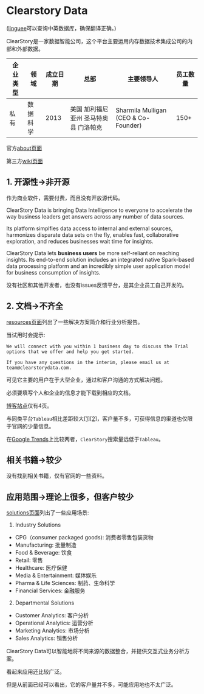 # Clearstory Data

([linguee](https://cn.linguee.com)可以查询中英数据库，确保翻译正确。)

ClearStory是一家数据智能公司，这个平台主要运用内存数据技术集成公司的内部和外部数据。

|企业类型|领域|成立日期|总部|主要领导人|员工数量|
|-|-|-|-|-|-|
|私有|数据科学|2013|美国 加利福尼亚州 圣马特奥县 门洛帕克|Sharmila Mulligan (CEO & Co-Founder) |150+|

官方[about页面](https://www.clearstorydata.com/about/)

第三方[wiki页面](https://verify.wiki/wiki/Clearstory_Data)

## 1. 开源性->非开源

作为商业软件，需要付费，而且没有开放源代码。

ClearStory Data is bringing Data Intelligence to everyone to accelerate the way business leaders get answers across any number of data sources. 

Its platform simplfies data access to internal and external sources, harmonizes disparate data sets on the fly, enables fast, collaborative exploration, and reduces businesses wait time for insights. 

ClearStory Data lets __business users__ be more self-reliant on reaching insights. Its end-to-end solution includes an integrated native Spark-based data processing platform and an incredibly simple user application model for business consumption of insights.

没有社区和其他开发者，也没有issues反馈平台，是其企业员工自己开发的。

## 2. 文档->不齐全

[resources页面](https://www.clearstorydata.com/resources/)列出了一些解决方案简介和行业分析报告。

当试用时会提示: 

    We will connect with you within 1 business day to discuss the Trial options that we offer and help you get started. 

    If you have any questions in the interim, please email us at team@clearstorydata.com.

可见它主要的用户在于大型企业，通过和客户沟通的方式解决问题。

必须要填写个人和企业的信息才能下载到相应的文档。

[博客站点](https://www.clearstorydata.com/blog/)仅有4页。

与同类平台`Tableau`相比差距较大[[1]](https://www.itcentralstation.com/products/comparisons/clearstory-data_vs_tableau)[[2]](https://www.gartner.com/reviews/market/business-intelligence-analytics-platforms/compare/clearstory-data-vs-tableau)，客户量不多，可获得信息的渠道也仅限于官网的少量信息。

在[Google Trends](https://trends.google.com/trends/explore?date=all&q=clearstory%20data,tableau)上比较两者，`ClearStory`搜索量远低于`Tableau`。

## 相关书籍->较少

没有找到相关书籍，仅有官网的一些资料。

## 应用范围->理论上很多，但客户较少

[solutions页面](https://www.clearstorydata.com/solutions/)列出了一些应用场景:

1. Industry Solutions
+ CPG（consumer packaged goods): 消费者零售包装货物
+ Manufacturing: 批量制造
+ Food & Beverage: 饮食
+ Retail: 零售 
+ Healthcare: 医疗保健
+ Media & Entertainment: 媒体娱乐
+ Pharma & Life Sciences: 制药、生命科学
+ Financial Services: 金融服务

2. Departmental Solutions
+ Customer Analytics: 客户分析
+ Operational Analytics: 运营分析
+ Marketing Analytics: 市场分析
+ Sales Analytics: 销售分析

ClearStory Data可以智能地将不同来源的数据整合，并提供交互式业务分析方案。

看起来应用还比较广泛。

但是从前面已经可以看出，它的客户量并不多，可能应用地也不太广泛。



